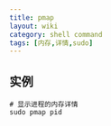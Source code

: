 ```yaml
---
title: pmap
layout: wiki
category: shell command
tags: [内存,详情,sudo]
---
```


## 实例

```
# 显示进程的内存详情
sudo pmap pid
```

